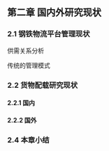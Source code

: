 ## 第二章 国内外研究现状

### 2.1 钢铁物流平台管理现状

供需关系分析

传统的管理模式

### 2.2 货物配载研究现状

#### 2.2.1 国内

#### 2.2.2 国外



### 2.4 本章小结


